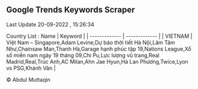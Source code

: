 

## Google Trends Keywords Scraper 
 
Last Update 20-09-2022 , 15:26:34

Country List :
 Name  | Keyword |
| ------------- | ------------- |
| VIETNAM | Việt Nam – Singapore,Adam Levine,Dự báo thời tiết Hà Nội,Lâm Tâm Như,Chainsaw Man,Thanh Hà,Garage hạnh phúc tập 19,Nations League,Xổ số miền nam ngày 19 tháng 09,Chi Pu,Lực lượng vũ trang,Real Madrid,Real,Trúc Anh,AC Milan,Ahn Jae Hyun,Hà Lan Phương,Twice,Lyon vs PSG,Khánh Vân |



© Abdul Muttaqin 
